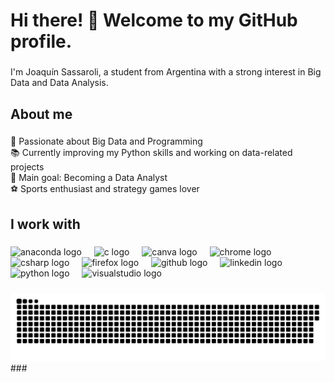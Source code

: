 <h1 align="left">Hi there! 👋 Welcome to my GitHub profile.</h1>

###

<p align="left">I'm Joaquín Sassaroli, a student from Argentina with a strong interest in Big Data and Data Analysis.</p>

###

<h2 align="left">About me</h2>

###

<p align="left">🚀 Passionate about Big Data and Programming<br>📚 Currently improving my Python skills and working on data-related projects<br>🎯 Main goal: Becoming a Data Analyst<br>⚽ Sports enthusiast and strategy games lover</p>

###

<h2 align="left">I work with</h2>

###

<div align="left">
  <img src="https://cdn.jsdelivr.net/gh/devicons/devicon/icons/anaconda/anaconda-original.svg" height="40" alt="anaconda logo"  />
  <img width="12" />
  <img src="https://cdn.jsdelivr.net/gh/devicons/devicon/icons/c/c-original.svg" height="40" alt="c logo"  />
  <img width="12" />
  <img src="https://cdn.jsdelivr.net/gh/devicons/devicon/icons/canva/canva-original.svg" height="40" alt="canva logo"  />
  <img width="12" />
  <img src="https://cdn.jsdelivr.net/gh/devicons/devicon/icons/chrome/chrome-original.svg" height="40" alt="chrome logo"  />
  <img width="12" />
  <img src="https://cdn.jsdelivr.net/gh/devicons/devicon/icons/csharp/csharp-original.svg" height="40" alt="csharp logo"  />
  <img width="12" />
  <img src="https://cdn.jsdelivr.net/gh/devicons/devicon/icons/firefox/firefox-original.svg" height="40" alt="firefox logo"  />
  <img width="12" />
  <img src="https://cdn.jsdelivr.net/gh/devicons/devicon/icons/github/github-original.svg" height="40" alt="github logo"  />
  <img width="12" />
  <img src="https://cdn.jsdelivr.net/gh/devicons/devicon/icons/linkedin/linkedin-original.svg" height="40" alt="linkedin logo"  />
  <img width="12" />
  <img src="https://cdn.jsdelivr.net/gh/devicons/devicon/icons/python/python-original.svg" height="40" alt="python logo"  />
  <img width="12" />
  <img src="https://cdn.jsdelivr.net/gh/devicons/devicon/icons/visualstudio/visualstudio-plain.svg" height="40" alt="visualstudio logo"  />
</div>

###

<picture>
  <source media="(prefers-color-scheme: dark)" srcset="https://raw.githubusercontent.com/JoaquinSassaroli/JoaquinSassaroli/output/github-snake-dark.svg" />
  <source media="(prefers-color-scheme: light)" srcset="https://raw.githubusercontent.com/JoaquinSassaroli/JoaquinSassaroli/output/github-snake.svg" />
  <img alt="github-snake" src="https://raw.githubusercontent.com/JoaquinSassaroli/JoaquinSassaroli/output/github-snake.svg" />
</picture>
###

